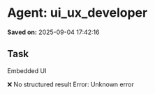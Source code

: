 # Agent: ui_ux_developer
**Saved on:** 2025-09-04 17:42:16

## Task
Embedded UI

❌ No structured result
Error: Unknown error

